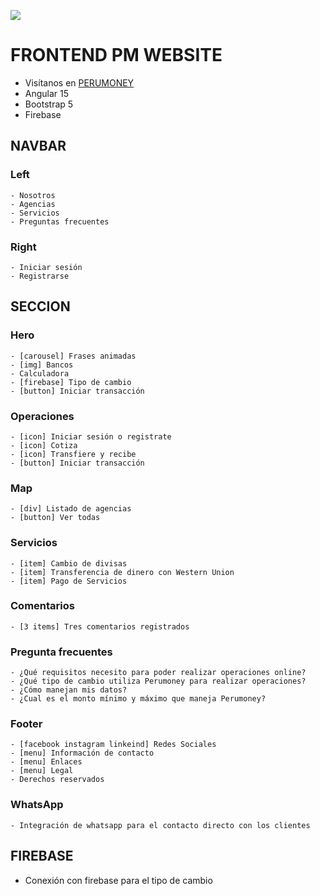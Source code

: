 ![](https://perumoney.pe/assets/img/logoPeruMoney.png)
# FRONTEND PM WEBSITE
  - Visítanos en [PERUMONEY](https://perumoney.pe/#)
  - Angular 15
  - Bootstrap 5
  - Firebase
## NAVBAR
  ### Left
    - Nosotros
    - Agencias
    - Servicios
    - Preguntas frecuentes
  ### Right
    - Iniciar sesión
    - Registrarse
## SECCION
  ### Hero
    - [carousel] Frases animadas
    - [img] Bancos
    - Calculadora
    - [firebase] Tipo de cambio
    - [button] Iniciar transacción
  ### Operaciones
    - [icon] Iniciar sesión o registrate
    - [icon] Cotiza
    - [icon] Transfiere y recibe
    - [button] Iniciar transacción
  ### Map
    - [div] Listado de agencias
    - [button] Ver todas
  ### Servicios
    - [item] Cambio de divisas
    - [item] Transferencia de dinero con Western Union
    - [item] Pago de Servicios
  ### Comentarios
    - [3 items] Tres comentarios registrados
  ### Pregunta frecuentes
    - ¿Qué requisitos necesito para poder realizar operaciones online?
    - ¿Qué tipo de cambio utiliza Perumoney para realizar operaciones?
    - ¿Cómo manejan mis datos?
    - ¿Cual es el monto mínimo y máximo que maneja Perumoney?
  ### Footer
    - [facebook instagram linkeind] Redes Sociales
    - [menu] Información de contacto
    - [menu] Enlaces
    - [menu] Legal
    - Derechos reservados
  ### WhatsApp
    - Integración de whatsapp para el contacto directo con los clientes
## FIREBASE
  - Conexión con firebase para el tipo de cambio